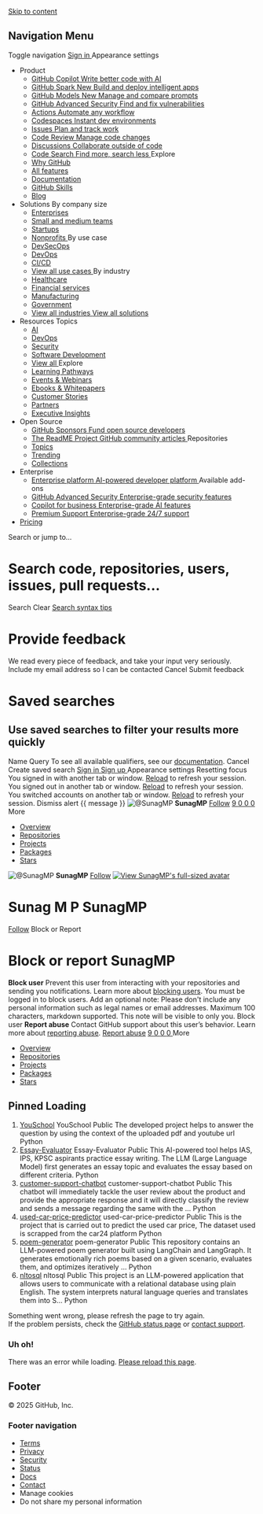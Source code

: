 [Skip to content](https://github.com/SunagMP#start-of-content)
## Navigation Menu
Toggle navigation
[ ](https://github.com/)
[ Sign in ](https://github.com/login?return_to=https%3A%2F%2Fgithub.com%2FSunagMP)
Appearance settings
  * Product 
    * [ GitHub Copilot  Write better code with AI  ](https://github.com/features/copilot)
    * [ GitHub Spark  New  Build and deploy intelligent apps  ](https://github.com/features/spark)
    * [ GitHub Models  New  Manage and compare prompts  ](https://github.com/features/models)
    * [ GitHub Advanced Security  Find and fix vulnerabilities  ](https://github.com/security/advanced-security)
    * [ Actions  Automate any workflow  ](https://github.com/features/actions)
    * [ Codespaces  Instant dev environments  ](https://github.com/features/codespaces)
    * [ Issues  Plan and track work  ](https://github.com/features/issues)
    * [ Code Review  Manage code changes  ](https://github.com/features/code-review)
    * [ Discussions  Collaborate outside of code  ](https://github.com/features/discussions)
    * [ Code Search  Find more, search less  ](https://github.com/features/code-search)
Explore
    * [ Why GitHub ](https://github.com/why-github)
    * [ All features ](https://github.com/features)
    * [ Documentation ](https://docs.github.com)
    * [ GitHub Skills ](https://skills.github.com)
    * [ Blog ](https://github.blog)
  * Solutions 
By company size
    * [ Enterprises ](https://github.com/enterprise)
    * [ Small and medium teams ](https://github.com/team)
    * [ Startups ](https://github.com/enterprise/startups)
    * [ Nonprofits ](https://github.com/solutions/industry/nonprofits)
By use case
    * [ DevSecOps ](https://github.com/solutions/use-case/devsecops)
    * [ DevOps ](https://github.com/solutions/use-case/devops)
    * [ CI/CD ](https://github.com/solutions/use-case/ci-cd)
    * [ View all use cases ](https://github.com/solutions/use-case)
By industry
    * [ Healthcare ](https://github.com/solutions/industry/healthcare)
    * [ Financial services ](https://github.com/solutions/industry/financial-services)
    * [ Manufacturing ](https://github.com/solutions/industry/manufacturing)
    * [ Government ](https://github.com/solutions/industry/government)
    * [ View all industries ](https://github.com/solutions/industry)
[ View all solutions ](https://github.com/solutions)
  * Resources 
Topics
    * [ AI ](https://github.com/resources/articles/ai)
    * [ DevOps ](https://github.com/resources/articles/devops)
    * [ Security ](https://github.com/resources/articles/security)
    * [ Software Development ](https://github.com/resources/articles/software-development)
    * [ View all ](https://github.com/resources/articles)
Explore
    * [ Learning Pathways ](https://resources.github.com/learn/pathways)
    * [ Events & Webinars ](https://resources.github.com)
    * [ Ebooks & Whitepapers ](https://github.com/resources/whitepapers)
    * [ Customer Stories ](https://github.com/customer-stories)
    * [ Partners ](https://partner.github.com)
    * [ Executive Insights ](https://github.com/solutions/executive-insights)
  * Open Source 
    * [ GitHub Sponsors  Fund open source developers  ](https://github.com/sponsors)
    * [ The ReadME Project  GitHub community articles  ](https://github.com/readme)
Repositories
    * [ Topics ](https://github.com/topics)
    * [ Trending ](https://github.com/trending)
    * [ Collections ](https://github.com/collections)
  * Enterprise 
    * [ Enterprise platform  AI-powered developer platform  ](https://github.com/enterprise)
Available add-ons
    * [ GitHub Advanced Security  Enterprise-grade security features  ](https://github.com/security/advanced-security)
    * [ Copilot for business  Enterprise-grade AI features  ](https://github.com/features/copilot/copilot-business)
    * [ Premium Support  Enterprise-grade 24/7 support  ](https://github.com/premium-support)
  * [Pricing](https://github.com/pricing)


Search or jump to...
# Search code, repositories, users, issues, pull requests...
Search 
Clear
[Search syntax tips](https://docs.github.com/search-github/github-code-search/understanding-github-code-search-syntax)
#  Provide feedback 
We read every piece of feedback, and take your input very seriously.
Include my email address so I can be contacted
Cancel  Submit feedback 
#  Saved searches 
## Use saved searches to filter your results more quickly
Name
Query
To see all available qualifiers, see our [documentation](https://docs.github.com/search-github/github-code-search/understanding-github-code-search-syntax). 
Cancel  Create saved search 
[ Sign in ](https://github.com/login?return_to=https%3A%2F%2Fgithub.com%2FSunagMP)
[ Sign up ](https://github.com/signup?ref_cta=Sign+up&ref_loc=header+logged+out&ref_page=%2F%3Cuser-name%3E&source=header)
Appearance settings
Resetting focus
You signed in with another tab or window. [Reload](https://github.com/SunagMP) to refresh your session. You signed out in another tab or window. [Reload](https://github.com/SunagMP) to refresh your session. You switched accounts on another tab or window. [Reload](https://github.com/SunagMP) to refresh your session. Dismiss alert
{{ message }}
![@SunagMP](https://avatars.githubusercontent.com/u/160637226?s=64&v=4) **SunagMP** [Follow](https://github.com/login?return_to=https%3A%2F%2Fgithub.com%2FSunagMP)
[ ](https://github.com/SunagMP) [ 9 ](https://github.com/SunagMP?tab=repositories) [ 0 ](https://github.com/SunagMP?tab=projects) [ 0 ](https://github.com/SunagMP?tab=packages) [ 0 ](https://github.com/SunagMP?tab=stars)
More
  * [Overview](https://github.com/SunagMP)
  * [Repositories](https://github.com/SunagMP?tab=repositories)
  * [Projects](https://github.com/SunagMP?tab=projects)
  * [Packages](https://github.com/SunagMP?tab=packages)
  * [Stars](https://github.com/SunagMP?tab=stars)


![@SunagMP](https://avatars.githubusercontent.com/u/160637226?s=64&v=4)
**SunagMP**
[Follow](https://github.com/login?return_to=https%3A%2F%2Fgithub.com%2FSunagMP)
[![View SunagMP's full-sized avatar](https://avatars.githubusercontent.com/u/160637226?v=4)](https://avatars.githubusercontent.com/u/160637226?v=4)
#  Sunag M P  SunagMP 
[Follow](https://github.com/login?return_to=https%3A%2F%2Fgithub.com%2FSunagMP)
Block or Report
#  Block or report SunagMP 
**Block user**
Prevent this user from interacting with your repositories and sending you notifications. Learn more about [blocking users](https://docs.github.com/articles/blocking-a-user-from-your-personal-account). 
You must be logged in to block users. 
Add an optional note: 
Please don't include any personal information such as legal names or email addresses. Maximum 100 characters, markdown supported. This note will be visible to only you.
Block user 
**Report abuse**
Contact GitHub support about this user’s behavior. Learn more about [reporting abuse](https://docs.github.com/articles/reporting-abuse-or-spam). 
[Report abuse](https://github.com/contact/report-abuse?report=SunagMP+%28user%29)
[ ](https://github.com/SunagMP) [ 9 ](https://github.com/SunagMP?tab=repositories) [ 0 ](https://github.com/SunagMP?tab=projects) [ 0 ](https://github.com/SunagMP?tab=packages) [ 0 ](https://github.com/SunagMP?tab=stars)
More
  * [Overview](https://github.com/SunagMP)
  * [Repositories](https://github.com/SunagMP?tab=repositories)
  * [Projects](https://github.com/SunagMP?tab=projects)
  * [Packages](https://github.com/SunagMP?tab=packages)
  * [Stars](https://github.com/SunagMP?tab=stars)


##  Pinned  Loading
  1. [YouSchool](https://github.com/SunagMP/YouSchool) YouSchool Public
The developed project helps to answer the question by using the context of the uploaded pdf and youtube url 
Python
  2. [Essay-Evaluator](https://github.com/SunagMP/Essay-Evaluator) Essay-Evaluator Public
This AI-powered tool helps IAS, IPS, KPSC aspirants practice essay writing. The LLM (Large Language Model) first generates an essay topic and evaluates the essay based on different criteria. 
Python
  3. [customer-support-chatbot](https://github.com/SunagMP/customer-support-chatbot) customer-support-chatbot Public
This chatbot will immediately tackle the user review about the product and provide the appropriate response and it will directly classify the review and sends a message regarding the same with the … 
Python
  4. [used-car-price-predictor](https://github.com/SunagMP/used-car-price-predictor) used-car-price-predictor Public
This is the project that is carried out to predict the used car price, The dataset used is scrapped from the car24 platform 
Python
  5. [poem-generator](https://github.com/SunagMP/poem-generator) poem-generator Public
This repository contains an LLM-powered poem generator built using LangChain and LangGraph. It generates emotionally rich poems based on a given scenario, evaluates them, and optimizes iteratively … 
Python
  6. [nltosql](https://github.com/SunagMP/nltosql) nltosql Public
This project is an LLM-powered application that allows users to communicate with a relational database using plain English. The system interprets natural language queries and translates them into S… 
Python


Something went wrong, please refresh the page to try again.  
If the problem persists, check the [GitHub status page](https://www.githubstatus.com/) or [contact support](https://github.com/contact). 
###  Uh oh! 
There was an error while loading. [Please reload this page](https://github.com/SunagMP).
## Footer
[ ](https://github.com) © 2025 GitHub, Inc. 
### Footer navigation
  * [Terms](https://docs.github.com/site-policy/github-terms/github-terms-of-service)
  * [Privacy](https://docs.github.com/site-policy/privacy-policies/github-privacy-statement)
  * [Security](https://github.com/security)
  * [Status](https://www.githubstatus.com/)
  * [Docs](https://docs.github.com/)
  * [Contact](https://support.github.com?tags=dotcom-footer)
  * Manage cookies 
  * Do not share my personal information 


